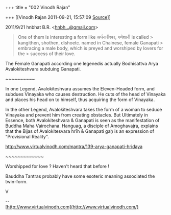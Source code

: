 +++
title = "002 Vinodh Rajan"

+++
[[Vinodh Rajan	2011-09-21, 15:57:09 [Source](https://groups.google.com/g/samskrita/c/sgKBFX63ugA)]]



2011/9/21 hnbhat B.R. \<[hnbh...@gmail.com]()\>

  

> One of them is interesting a form like अर्धनारीश्वर, गणेशानी is called > kangithen, shothen, dishoetc. named in Chainese, female Ganapati > embracing a male body, which is preyed and worshiped by lovers for the > success of their love.



The Female Ganapati according one legenedis actually Bodhisattva Arya Avalokiteshvara subduing Ganapati.



\~\~\~\~\~\~\~\~\~\~



In one Legend, Avalokiteshvara assumes the Eleven-Headed form, and subdues Vinayaka who causes destruction. He cuts of the head of Vinayaka and places his head on to himself, thus acquiring the form of Vinayaka.



In the other Legend, Avalokiteshvara takes the form of a woman to seduce Vinayaka and prevent him from creating obstacles. But Ultimately in Essence, both Avalokiteshvara & Ganapati is seen as the manifestation of Buddha Maha Vairochana. Hanguag, a disciple of Amoghavajra, explains that the Bijas of Avalokitesvara hrīh & Ganapati gaḥ is an expression of "Provisional Reality".



<http://www.virtualvinodh.com/mantra/139-arya-ganapati-hridaya>



\~\~\~\~\~\~\~\~\~\~\~\~\~

  
Worshipped for love ? Haven't heard that before !



Bauddha Tantras probably have some esoteric meaning associated the twin-form.



V  
  
--  
[http://www.virtualvinodh.com](http://www.virtualvinodh.com/)  

